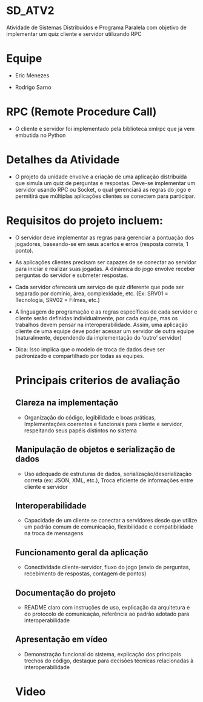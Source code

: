 # SD_ATV2
Atividade de Sistemas Distribuidos e Programa Paralela com objetivo de implementar um quiz cliente e servidor utilizando RPC

# Equipe 

- Eric Menezes
  
- Rodrigo Sarno

# RPC (Remote Procedure Call)

- O cliente e servidor foi implementado pela biblioteca xmlrpc que ja vem embutida no Python

# Detalhes da Atividade

- O projeto da unidade envolve a criação de uma aplicação distribuída que simula um quiz de perguntas e respostas. Deve-se implementar um servidor usando RPC ou Socket, o qual gerenciará as regras do jogo e permitirá que múltiplas aplicações clientes se conectem para participar.

# Requisitos do projeto incluem:

- O servidor deve implementar as regras para gerenciar a pontuação dos jogadores, baseando-se em seus acertos e erros (resposta correta, 1 ponto).

- As aplicações clientes precisam ser capazes de se conectar ao servidor para iniciar e realizar suas jogadas. A dinâmica do jogo envolve receber perguntas do servidor e submeter respostas.

- Cada servidor oferecerá um serviço de quiz diferente que pode ser separado por domínio, área, complexidade, etc. (Ex: SRV01 = Tecnologia, SRV02 = Filmes, etc.)

- A linguagem de programação e as regras específicas de cada servidor e cliente serão definidas individualmente, por cada equipe, mas os trabalhos devem pensar na interoperabilidade. Assim, uma aplicação cliente de uma equipe deve poder acessar um servidor de outra equipe (naturalmente, dependendo da implementação do ‘outro’ servidor)

- Dica: Isso implica que o modelo de troca de dados deve ser padronizado e compartilhado por todas as equipes.

  # Principais criterios de avaliação

  ## Clareza na implementação

  - Organização do código, legibilidade e boas práticas, Implementações coerentes e funcionais para cliente e servidor, respeitando seus papéis distintos no sistema
    
  ## Manipulação de objetos e serialização de dados

  - Uso adequado de estruturas de dados, serialização/deserialização correta (ex: JSON, XML, etc.), Troca eficiente de informações entre cliente e servidor

  ## Interoperabilidade

  - Capacidade de um cliente se conectar a servidores desde que utilize um padrão comum de comunicação, flexibilidade e compatibilidade na troca de mensagens
    
  ## Funcionamento geral da aplicação

  - Conectividade cliente-servidor, fluxo do jogo (envio de perguntas, recebimento de respostas, contagem de pontos)
 
  ## Documentação do projeto

  - README claro com instruções de uso, explicação da arquitetura e do protocolo de comunicação, referência ao padrão adotado para interoperabilidade
 
  ## Apresentação em vídeo

  - Demonstração funcional do sistema, explicação dos principais trechos do código, destaque para decisões técnicas relacionadas à interoperabilidade
 

  # Video

  
 

  
